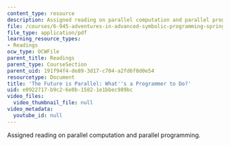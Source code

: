 ```yaml
---
content_type: resource
description: Assigned reading on parallel computation and parallel programming.
file: /courses/6-945-adventures-in-advanced-symbolic-programming-spring-2009/e0922717b9c26e0b15821e1bbec989bc_MIT6_945s09_read02_parallel.pdf
file_type: application/pdf
learning_resource_types:
- Readings
ocw_type: OCWFile
parent_title: Readings
parent_type: CourseSection
parent_uid: 191f94f4-de89-3d17-c704-a2fd6f0d0e54
resourcetype: Document
title: 'The Future is Parallel: What''s a Programmer to Do?'
uid: e0922717-b9c2-6e0b-1582-1e1bbec989bc
video_files:
  video_thumbnail_file: null
video_metadata:
  youtube_id: null
---
```

Assigned reading on parallel computation and parallel programming.

